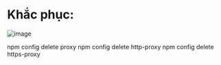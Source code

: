 # Khắc phục:

![image](https://github.com/CUNGVANTHANG/Front-end/assets/96326479/dddb67ab-2b42-4181-85ec-c02f903b28d8)

npm config delete proxy
npm config delete http-proxy
npm config delete https-proxy
